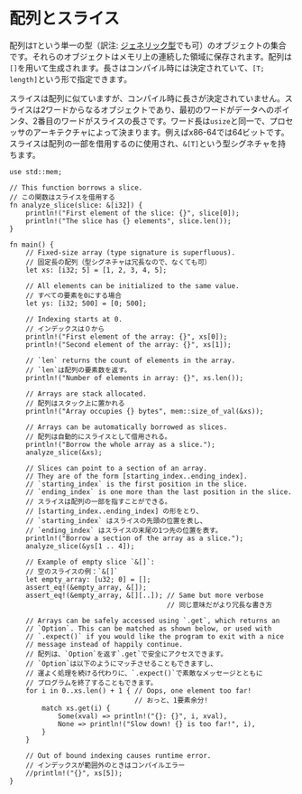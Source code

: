 <!--
# Arrays and Slices
-->
# 配列とスライス

<!--
An array is a collection of objects of the same type `T`, stored in contiguous
memory. Arrays are created using brackets `[]`, and their length, which is known
at compile time, is part of their type signature `[T; length]`.
-->
配列は`T`という単一の型（訳注: [ジェネリック型](https://rust-lang-ja.github.io/the-rust-programming-language-ja/1.6/book/generics.html)でも可）のオブジェクトの集合です。それらのオブジェクトはメモリ上の連続した領域に保存されます。配列は`[]`を用いて生成されます。長さはコンパイル時には決定されていて、`[T; length]`という形で指定できます。

<!--
Slices are similar to arrays, but their length is not known at compile time.
Instead, a slice is a two-word object; the first word is a pointer to the data,
the second word the length of the slice. The word size is the same as usize,
determined by the processor architecture, e.g. 64 bits on an x86-64. Slices can
be used to borrow a section of an array and have the type signature `&[T]`.
-->
スライスは配列に似ていますが、コンパイル時に長さが決定されていません。スライスは2ワードからなるオブジェクトであり、最初のワードがデータへのポインタ、2番目のワードがスライスの長さです。ワード長は`usize`と同一で、プロセッサのアーキテクチャによって決まります。例えばx86-64では64ビットです。スライスは配列の一部を借用するのに使用され、`&[T]`という型シグネチャを持ちます。

```rust,editable,ignore,mdbook-runnable
use std::mem;

// This function borrows a slice.
// この関数はスライスを借用する
fn analyze_slice(slice: &[i32]) {
    println!("First element of the slice: {}", slice[0]);
    println!("The slice has {} elements", slice.len());
}

fn main() {
    // Fixed-size array (type signature is superfluous).
    // 固定長の配列（型シグネチャは冗長なので、なくても可）
    let xs: [i32; 5] = [1, 2, 3, 4, 5];

    // All elements can be initialized to the same value.
    // すべての要素を0にする場合
    let ys: [i32; 500] = [0; 500];

    // Indexing starts at 0.
    // インデックスは０から
    println!("First element of the array: {}", xs[0]);
    println!("Second element of the array: {}", xs[1]);

    // `len` returns the count of elements in the array.
    // `len`は配列の要素数を返す。
    println!("Number of elements in array: {}", xs.len());

    // Arrays are stack allocated.
    // 配列はスタック上に置かれる
    println!("Array occupies {} bytes", mem::size_of_val(&xs));

    // Arrays can be automatically borrowed as slices.
    // 配列は自動的にスライスとして借用される。
    println!("Borrow the whole array as a slice.");
    analyze_slice(&xs);

    // Slices can point to a section of an array.
    // They are of the form [starting_index..ending_index].
    // `starting_index` is the first position in the slice.
    // `ending_index` is one more than the last position in the slice.
    // スライスは配列の一部を指すことができる。
    // [starting_index..ending_index] の形をとり、
    // `starting_index` はスライスの先頭の位置を表し、
    // `ending_index` はスライスの末尾の1つ先の位置を表す。
    println!("Borrow a section of the array as a slice.");
    analyze_slice(&ys[1 .. 4]);

    // Example of empty slice `&[]`:
    // 空のスライスの例：`&[]`
    let empty_array: [u32; 0] = [];
    assert_eq!(&empty_array, &[]);
    assert_eq!(&empty_array, &[][..]); // Same but more verbose
                                       // 同じ意味だがより冗長な書き方

    // Arrays can be safely accessed using `.get`, which returns an
    // `Option`. This can be matched as shown below, or used with
    // `.expect()` if you would like the program to exit with a nice
    // message instead of happily continue.
    // 配列は、`Option`を返す`.get`で安全にアクセスできます。
    // `Option`は以下のようにマッチさせることもできますし、
    // 運よく処理を続ける代わりに、`.expect()`で素敵なメッセージとともに
    // プログラムを終了することもできます。
    for i in 0..xs.len() + 1 { // Oops, one element too far!
                               // おっと、1要素余分!
        match xs.get(i) {
            Some(xval) => println!("{}: {}", i, xval),
            None => println!("Slow down! {} is too far!", i),
        }
    }

    // Out of bound indexing causes runtime error.
    // インデックスが範囲外のときはコンパイルエラー
    //println!("{}", xs[5]);
}
```

